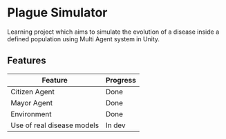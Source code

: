 ﻿# Plague Simulator

Learning project which aims to simulate the evolution of a disease inside 
a defined population using Multi Agent system in Unity.

## Features

| Feature                    | Progress                                                       |
|-----------------------     |----------------------------------------------------------------|
| Citizen Agent              | Done                                                           |
| Mayor Agent                | Done                                                           |
| Environment                | Done                                                           |
| Use of real disease models | In dev                                                         |